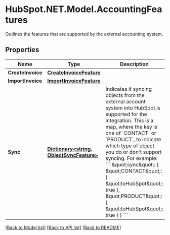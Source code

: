 # HubSpot.NET.Model.AccountingFeatures
Outlines the features that are supported by the external accounting system.

## Properties

Name | Type | Description | Notes
------------ | ------------- | ------------- | -------------
**CreateInvoice** | [**CreateInvoiceFeature**](CreateInvoiceFeature.md) |  | 
**ImportInvoice** | [**ImportInvoiceFeature**](ImportInvoiceFeature.md) |  | 
**Sync** | [**Dictionary&lt;string, ObjectSyncFeature&gt;**](ObjectSyncFeature.md) | Indicates if syncing objects from the external account system into HubSpot is supported for the integration. This is a map, where the key is one of &#x60;CONTACT&#x60; or &#x60;PRODUCT&#x60;, to indicate which type of object you do or don&#39;t support syncing. For example: &#x60;&#x60;&#x60;   \&quot;sync\&quot;: {     \&quot;CONTACT\&quot;: {       \&quot;toHubSpot\&quot;: true     },     \&quot;PRODUCT\&quot;: {       \&quot;toHubSpot\&quot;: true     }   } &#x60;&#x60;&#x60;  | 

[[Back to Model list]](../README.md#documentation-for-models) [[Back to API list]](../README.md#documentation-for-api-endpoints) [[Back to README]](../README.md)

